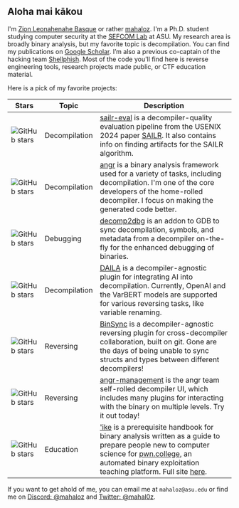 ## Aloha mai kākou

I'm [Zion Leonahenahe Basque](https://zionbasque.com) or rather [mahaloz](https://twitter.com/mahal0z). I'm a Ph.D. student studying computer security at the [SEFCOM Lab](https://github.com/sefcom) at ASU. 
My research area is broadly binary analysis, but my favorite topic is decompilation. You can find my publications on [Google Scholar](https://scholar.google.com/citations?user=RKZkfRQAAAAJ&hl=en&oi=ao). 
I’m also a previous co-captain of the hacking team [Shellphish](https://github.com/shellphish). Most of the code you'll find here is reverse engineering tools, research projects made public, or CTF education material.

Here is a pick of my favorite projects:


| Stars | Topic | Description |
|--|--|--|
|![GitHub stars](https://img.shields.io/github/stars/mahaloz/sailr-eval.svg)| Decompilation | [sailr-eval](https://github.com/mahaloz/sailr-eval) is a decompiler-quality evaluation pipeline from the USENIX 2024 paper [SAILR](https://www.zionbasque.com/files/publications/sailr_usenix24.pdf). It also contains info on finding artifacts for the SAILR algorithm.|
|![GitHub stars](https://img.shields.io/github/stars/angr/angr.svg)| Decompilation | [angr](https://github.com/angr/angr) is a binary analysis framework used for a variety of tasks, including decompilation. I'm one of the core developers of the home-rolled decompiler. I focus on making the generated code better.| 
| ![GitHub stars](https://img.shields.io/github/stars/mahaloz/decomp2gef.svg)| Debugging | [decomp2dbg](https://github.com/mahaloz/decomp2dbg) is an addon to GDB to sync decompilation, symbols, and metadata from a decompiler on-the-fly for the enhanced debugging of binaries.|
|![GitHub stars](https://img.shields.io/github/stars/mahaloz/daila.svg)| Decompilation | [DAILA](https://github.com/mahaloz/DAILA) is a decompiler-agnostic plugin for integrating AI into decompilation. Currently, OpenAI and the VarBERT models are supported for various reversing tasks, like variable renaming.|
|![GitHub stars](https://img.shields.io/github/stars/angr/binsync.svg)| Reversing | [BinSync](https://github.com/angr/binsync) is a decompiler-agnostic reversing plugin for cross-decompiler collaboration, built on git. Gone are the days of being unable to sync structs and types between different decompilers!|
|![GitHub stars](https://img.shields.io/github/stars/angr/angr-management.svg)| Reversing | [angr-management](https://github.com/angr/angr-management) is the angr team self-rolled decompiler UI, which includes many plugins for interacting with the binary on multiple levels. Try it out today!|
|![GitHub stars](https://img.shields.io/github/stars/mahaloz/ike.svg)| Education | ['ike](https://github.com/mahaloz/ike) is a prerequisite handbook for binary analysis written as a guide to prepare people new to computer science for [pwn.college](https://pwn.college), an automated binary exploitation teaching platform. Full site [here](https://ike.mahaloz.re).|

If you want to get ahold of me, you can email me at `mahaloz@asu.edu` or find me on [Discord: @mahaloz](https://discordapp.com/users/593280144962224138) and [Twitter: @mahal0z](https://twitter.com/mahal0z).
